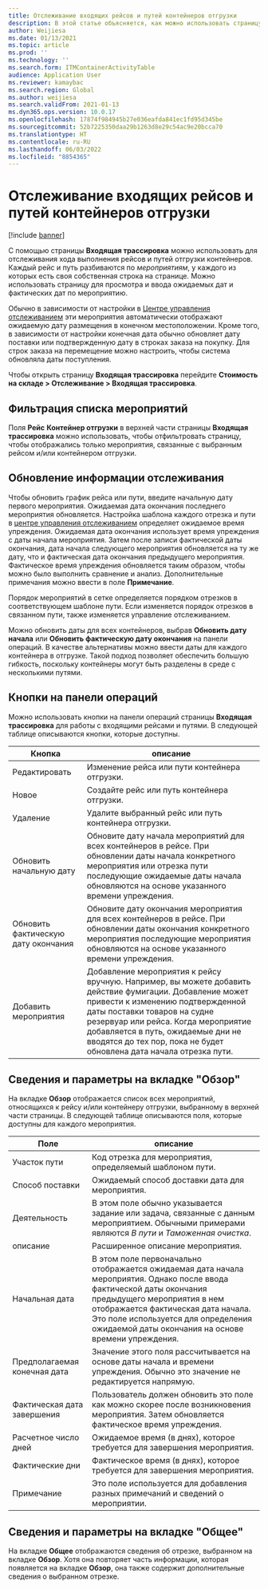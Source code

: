 ```yaml
---
title: Отслеживание входящих рейсов и путей контейнеров отгрузки
description: В этой статье объясняется, как можно использовать страницу входящая трассировка для отслеживания хода выполнения рейсов и путей отгрузки контейнеров.
author: Weijiesa
ms.date: 01/13/2021
ms.topic: article
ms.prod: ''
ms.technology: ''
ms.search.form: ITMContainerActivityTable
audience: Application User
ms.reviewer: kamaybac
ms.search.region: Global
ms.author: weijiesa
ms.search.validFrom: 2021-01-13
ms.dyn365.ops.version: 10.0.17
ms.openlocfilehash: 17874f984945b27e036eafda841ec1fd95d345be
ms.sourcegitcommit: 52b7225350daa29b1263d8e29c54ac9e20bcca70
ms.translationtype: HT
ms.contentlocale: ru-RU
ms.lasthandoff: 06/03/2022
ms.locfileid: "8854365"
---
```

# <a name="track-inbound-voyages-and-shipping-container-journeys"></a>Отслеживание входящих рейсов и путей контейнеров отгрузки

[!include [banner](../../includes/banner.md)]

С помощью страницы **Входящая трассировка** можно использовать для отслеживания хода выполнения рейсов и путей отгрузки контейнеров. Каждый рейс и путь разбиваются по *мероприятиям*, у каждого из которых есть своя собственная строка на странице. Можно использовать страницу для просмотра и ввода ожидаемых дат и фактических дат по мероприятию.

Обычно в зависимости от настройки в [Центре управления отслеживанием](delivery-information-setup.md#tracking-control-center) эти мероприятия автоматически отображают ожидаемую дату размещения в конечном местоположении. Кроме того, в зависимости от настройки конечная дата обычно обновляет дату поставки или подтвержденную дату в строках заказа на покупку. Для строк заказа на перемещение можно настроить, чтобы система обновляла даты поступления.

Чтобы открыть страницу **Входящая трассировка** перейдите **Стоимость на складе \> Отслеживание \> Входящая трассировка**.

## <a name="filter-the-activities-list"></a>Фильтрация списка мероприятий

Поля **Рейс** **Контейнер отгрузки** в верхней части страницы **Входящая трассировка** можно использовать, чтобы отфильтровать страницу, чтобы отображались только мероприятия, связанные с выбранным рейсом и/или контейнером отгрузки.

## <a name="update-tracking-information"></a>Обновление информации отслеживания

Чтобы обновить график рейса или пути, введите начальную дату первого мероприятия. Ожидаемая дата окончания последнего мероприятия обновляется. Настройка шаблона каждого отрезка и пути в [центре управления отслеживанием](delivery-information-setup.md#tracking-control-center) определяет ожидаемое время упреждения. Ожидаемая дата окончания использует время упреждения с даты начала мероприятия. Затем после записи фактической даты окончания, дата начала следующего мероприятия обновляется на ту же дату, что и фактическая дата окончания предыдущего мероприятия. Фактическое время упреждения обновляется таким образом, чтобы можно было выполнить сравнение и анализ. Дополнительные примечания можно ввести в поле **Примечание**.

Порядок мероприятий в сетке определяется порядком отрезков в соответствующем шаблоне пути. Если изменяется порядок отрезков в связанном пути, также изменяется управление отслеживанием.

Можно обновить даты для всех контейнеров, выбрав **Обновить дату начала** или **Обновить фактическую дату окончания** на панели операций. В качестве альтернативы можно ввести даты для каждого контейнера в отгрузке. Такой подход позволяет обеспечить большую гибкость, поскольку контейнеры могут быть разделены в среде с несколькими путями.

## <a name="buttons-on-the-action-pane"></a>Кнопки на панели операций

Можно использовать кнопки на панели операций страницы **Входящая трассировка** для работы с входящими рейсами и путями. В следующей таблице описываются кнопки, которые доступны.

| Кнопка | описание |
|---|---|
| Редактировать | Изменение рейса или пути контейнера отгрузки. |
| Новое | Создайте рейс или путь контейнера отгрузки. |
| Удаление | Удалите выбранный рейс или путь контейнера отгрузки. |
| Обновить начальную дату | Обновите дату начала мероприятий для всех контейнеров в рейсе. При обновлении даты начала конкретного мероприятия или отрезка пути последующие ожидаемые даты начала обновляются на основе указанного времени упреждения. |
| Обновить фактическую дату окончания | Обновите дату окончания мероприятия для всех контейнеров в рейсе. При обновлении даты окончания конкретного мероприятия последующие мероприятия обновляются на основе указанного времени упреждения. |
| Добавить мероприятия | Добавление мероприятия к рейсу вручную. Например, вы можете добавить действие фумигации. Добавление может привести к изменению подтвержденной даты поставки товаров на судне резервуар или рейса. Когда мероприятие добавляется в путь, ожидаемые дни не вводятся до тех пор, пока не будет обновлена дата начала отрезка пути. |

## <a name="information-and-settings-on-the-overview-tab"></a>Сведения и параметры на вкладке "Обзор"

На вкладке **Обзор** отображается список всех мероприятий, относящихся к рейсу и/или контейнеру отгрузки, выбранному в верхней части страницы. В следующей таблице описываются поля, которые доступны для каждого мероприятия.

| Поле | описание |
|---|---|
| Участок пути | Код отрезка для мероприятия, определяемый шаблоном пути. |
| Способ поставки | Ожидаемый способ доставки дата для мероприятия. |
| Деятельность | В этом поле обычно указывается задание или задача, связанные с данным мероприятием. Обычными примерами являются *В пути* и *Таможенная очистка*. |
| описание | Расширенное описание мероприятия. |
| Начальная дата | В этом поле первоначально отображается ожидаемая дата начала мероприятия. Однако после ввода фактической даты окончания предыдущего мероприятия в нем отображается фактическая дата начала. Это поле используется для определения ожидаемой даты окончания на основе времени упреждения. |
| Предполагаемая конечная дата | Значение этого поля рассчитывается на основе даты начала и времени упреждения. Обычно это значение не редактируется напрямую. |
| Фактическая дата завершения | Пользователь должен обновить это поле как можно скорее после возникновения мероприятия. Затем обновляется фактическое время упреждения. |
| Расчетное число дней | Ожидаемое время (в днях), которое требуется для завершения мероприятия. |
| Фактические дни | Фактическое время (в днях), которое требуется для завершения мероприятия. |
| Примечание | Это поле используется для добавления разных примечаний и сведений о мероприятии. |

## <a name="information-and-settings-on-the-general-tab"></a>Сведения и параметры на вкладке "Общее"

На вкладке **Общее** отображаются сведения об отрезке, выбранном на вкладке **Обзор**. Хотя она повторяет часть информации, которая появляется на вкладке **Обзор**, она также содержит дополнительные сведения о выбранном отрезке.
